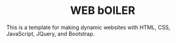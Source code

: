 <h1 align="center">WEB bOILER</h1>

This is a template for making dynamic websites with HTML, CSS, JavaScript, JQuery, and Bootstrap.
